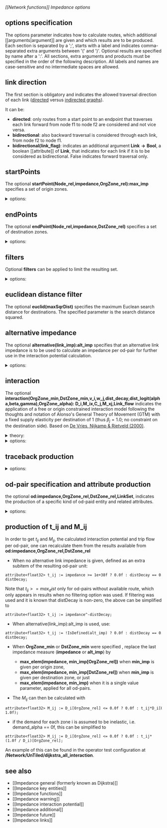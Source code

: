 *[[Network functions]] Impedance options*

## options specification

The options parameter indicates how to calculate routes, which additional [[arguments|argument]] are given and which results are to be produced. Each section is separated by a ';', starts with a label and indicates comma-separated extra arguments between '(' and ')'. Optional results are specified by name after a ':'. All sections, extra arguments and products must be specified in the order of the following description. All labels and names are case-sensitive and no intermediate spaces are allowed.

## link direction

The first section is obligatory and indicates the allowed traversal direction of each link ([directed](https://en.wikipedia.org/wiki/Directed_graph) versus [indirected graphs](https://en.wikipedia.org/wiki/Graph_(discrete_mathematics)#Undirected_graph)). 

It can be:
- **directed**: only routes from a start point to an endpoint that traverses each link forward from node f1 to node f2 are considered and not vice versa.
- **bidirectional**: also backward traversal is considered through each link, from node f2 to node f1.
- **bidirectional(link_flag)**: indicates an additional argument <B>Link → Bool</B>, a boolean [[attribute]] of <B>Link</B>, that indicates for each link if it is to be considered as bidirectional. False indicates forward traversal only. 

## startPoints

The optional **startPoint(Node_rel,impedance,OrgZone_rel):max_imp** specifies a set of origin zones.

<details><summary>options:</summary>

- the **Node_rel**, optional for **impedance_matrix_od**, indicates the presence of an additional argument: <B>startPoint → Node</B>, a Node attribute of startPoint in order to select a subset of nodes as startPoints. Required for the **impedance_table** function. Default: when omitted with the **impedance_matrix** function, all Nodes are considered as startPoints and **startPoint** := **Node**.
- the optional **impedance** indicates the presence of an additional argument: <B>startPoint → Impedance</B>, as departure impedance attribute of startPoint, useful mainly when origin zones contain multiple startPoints with specific departure impedances. Default value when omitted: zero.
- the **OrgZone_rel**, optional for **impedance_matrix** and not allowed for **impedance_table**, indicates the presence of an additional argument: startPoint → OrgZone, an origin zone attribute of startPoint, in order to define multiple startPoints per origin zone. The default for the **impedance_matrix** function when omitted: all startPoints are considered as separate origin zones. This option is not allowed with the **impedance_table**, where all startPoints are assumed to belong to the same origin zone.
- the optional **max_imp**, indicates the production of a [[subitem]] <B>OrgZone → Imp</B>, an Imp attribute of OrgZone, named **MaxImp** that contains the maximum impedance for each OrgZone for all connected DstZones. This is especially useful in combination with the **limit(OrgZone_max_mass,DstZone_mass)** option with which one can produce the distance to the n-th unit of a DstZone specific quantity. When all Nodes are considered as separate OrgZones, one can specify **startPoints:max_imp**. This option is available in GeoDMS 7.168 and later versions.
- when no additional arguments are indicated, this section should be omitted; **startPoint()** is a non-allowed syntax.
- when no startPoints are specified (not allowed with **impedance_matrix_s**), all Nodes are considered as separate origin zones. 

</details>

## endPoints

The optional **endPoint(Node_rel,impedance,DstZone_rel)** specifies a set of destination zones.

<details><summary>options:</summary>

- the optional **Node_rel** indicates the presence of an additional argument **endPoint → Node**, a Node attribute of endPoint in order to select a subset of nodes as endPoints. Default: all Nodes are considered as separate endPoints
- the optional **impedance** indicates the presence of an additional argument **endPoint → MeasureType**, an arrival impedance attribute of endPoint, useful mainly for when Destination Zones contain multiple endPoints.
- the optional **DstZone_rel** indicates the presence of an additional argument **endPoint → DstZone**, a destination zone per endPoint, in order to define multiple endPoints per DstZone. Default: each endPoint is considered as a separate destination.
- when no additional arguments are indicated, this section should be omitted; **endPoint()** is a non-allowed syntax.
- when no endPoints are specified, all Nodes are considered as separate destination zones.

</details>

## filters

Optional **filters** can be applied to limit the resulting set.

<details><summary>options:</summary>

- The optional **cut(OrgZone_max_imp)** specifies that a maximum route impedance will limit the route search, which requires an additional argument: OrgZone → Impedance, an impedance attribute of the origin zones or a single impedance limit parameter that is applied for all origin zones.

- The optional **limit(OrgZone_max_mass,DstZone_mass)** specifies that a maximum amount of destinations per origin zone will limit the route development, which requires two additional arguments:

    - **OrgZone → Mass or {∅} → Mass** (must have the same [[value type]] as **Impedance**), a Mass attribute of OrgZone or a single Mass parameter, that sets a maximum on the amount of Mass to be reached at the DstZones.
    - **DstZone → Mass or {∅} → Mass** (must have the same value type as **Impedance**), a Mass attribute of DstZone or a single Mass parameter, that indicates a Mass for each DstZone, which is accumulated until the limit is reached for each OrgZone.
</details>

## euclidean distance filter
The optional **euclid(maxSqrDist)** specifies the maximum Euclean search distance for destinations. The specified parameter is the search distance squared.

## alternative impedance

The optional **alternative(link_imp):alt_imp** specifies that an alternative link impedance is to be used to calculate an impedance per od-pair for further use in the interaction potential calculation.

<details><summary>options:</summary>

- This requires an additional argument: **Links → Impedance2**, an alternative impedance per link, where Impedance2 must have the same value type as the original impedance, but may have a different [[metric]].
- the optional product **alt_imp** indicates the production of an Impedance2 attribute of the resulting od-pair entity named **alt_imp** with the total alternative impedance of the found routes for each od-pair.
- when this section is omitted, the original Impedance is used in the interaction calculation and the unit Impedance2 is set to be equal to Impedance.
- when no filtering applies, some od-pairs may represent combinations without connecting routes. The impedance is MAX_VALUE&lt;ImpType&gt; there but the alt_imp is [[null]] there. Both values will not be taken into account in an interaction distribution.

</details>

## interaction

The optional **interaction(OrgZone_min,DstZone_min,v_i,w_j,dist_decay,dist_logit(alpha,beta,gamma),OrgZone_alpha): D_i,M_ix,C_j,M_xj,Link_flow** indicates the application of a free or origin constrained interaction model following the thoughts and notation of Alonso's General Theory of Movement (GTM) with a fixed supply elasticity per destination of 1 (thus *β*<sub>*j*</sub> = 1.0; no constraint on the destination side). Based on [De Vries, Nijkamp & Rietveld (2000)](https://econpapers.repec.org/scripts/redir.pf?u=https%3A%2F%2Fpapers.tinbergen.nl%2F00062.pdf;h=repec:tin:wpaper:20000062).

<details><summary>theory:</summary>

This describes the theory of a free or origin-constrained interaction model following the thoughts and notation of Alonso's General Theory of Movement (GTM) with a fixed supply elasticity per destination of 1 (thus $β_j = 1.0$; no constraint on the destination side).

- $M_{ij} = (v_i \\cdot w_j \\cdot t_{ij}) / D_i^{α-1}$

in which:

- $M_{ij}$ = potential interaction between i and j
- $v_i$ = trip generation weight per origin
- $w_j$ = trip distribution weight per destination
- $t_{ij}$ = facility of movement between i and j
  - $t_{ij} = d_{ij}^{-γ}$, in case of a normal distance decay specification.
  - $t_{ij} = (1+exp(alpha)⋅d_{ij}^{beta}⋅exp(d_{ij})^{gamma})^{−1}$, in case of a log-logistic distance decay specification.
- $d_{ij}$ = impedance (e.g. distance or travel time) from i to j
- $γ$ = distance decay factor, and in the case of the log-logistic specification there are the $alpha$, $beta$, and $gamma$ parameters.

Summations:

- $D_i = \\sum\\limits_{j} w_j \\cdot t_{ij}$ 
- $M_{ix} = v_i \\cdot\\ D_i^α = \\sum\\limits_{j} v_i \\cdot w_j \\cdot t_{ij} \\cdot D_i^{α-1}$ = summation of decayed impedances from origin $i$.
- $C_j = \\sum\\limits_{i} v_i \\cdot t_{ij} \\cdot D_i^{(α-1)}$
- $M_{xj} = w_j \\cdot C_j$ = summation of decayed impedances to destination $j$.
- $LF_l = \\sum\\limits_{l \\in i \\rightarrow j} v_i \\cdot w_j \\cdot t_{ij} \\cdot D_i^{α-1}$ = link flow over link $l$.

</details>

<details><summary>options:</summary>
- impedance within the interaction is alt_imp if defined. The first impedance is used for route decisions, while the alt impedance will be used to aggregate the interaction calculations. 
- the optional **OrgZone_min** indicates an additional argument: **OrgZone → Impedance2**, which can also be a single value ([[void]]), indicating a minimum (alternative) impedance to be used for each destination to avoid infinite auto interaction potential for each origin. The default value is 0.
- the optional **DstZone_min** indicates an additional argument: **DstZone → Impedance2**, which can also be a single value, indicating a minimum (alternative) impedance to be used for each origin to a void infinite auto interaction potential for each destination. The default value is 0.
- From this we define the distance measure to be $d_{ij} := max(impedance_{ij}, OrgZone min_i, DstZone min_j)$.
- the obligatory **v_i** indicates an additional argument: **OrgZone → Mass** which can also be a single value, indicating a trip generation weight per origin, aka *v*<sub>*i*</sub>. The value type should match the value type of the impedance.
- the obligatory $w_j$ indicates an additional argument: **DstZone → Mass** which can also be a single value, indicating a trip distribution weight per destination, aka $w_j$. The value type should match the value type of the impedance.
- the optional **dist_decay** indicates an additional argument *gamma* : Float64 that indicates the rate of distance decay. The used interaction potential $t_{ij}$ is calculated as $t_{ij} := d_{ij}^{−gamma}$.
    - $gamma = 1.0$ thus indicates $t_{ij} = 1/d_{ij}$
    - If no route exists from *i* to *j* (which can be visible in the results when no filtering was applied),  $t_{ij}$ is set to 0.
    - $gamma = 0.0$ indicates $t_{ij} = 1$, even when $d_{ij} ≤ 0$, except when no route exists. 
    - $gamma = − 1.0$ indicates $t_{ij} = d_{ij}$
    - when $d_{ij} ≤ 0$ and gamma ≠ 0.0, $t_{ij}$ is set to zero, to avoid incorporating infinite potentials when no minimum impedances nor departure or arrival impedances were specified. Auto-interaction is then excluded but included when gamma = 0.0.

- the optional **dist_logit(alpha,beta,gamma)** indicates three additional arguments that can be used to alternatively define $t_{ij}$ as a log-logistic distance decay function of $d_{ij}$:

  - $t_{ij} := (1+exp(alpha+beta⋅ln(d_{ij})+gamma⋅d_{ij}))^{−1} = (1+exp(alpha)⋅d_{ij}^{beta}⋅exp(d_{ij})^{gamma})^{−1}$
  - The value type of all parameters should be float64.
  - note that either **dist_decay** or **dist_logit(alpha,beta,gamma)** must be specified in an interaction section.
  - note that we name the parameters by Latin characters instead of Greek characters. Since this alternative definition of $t_{ij}$ uses the same parameter names as in the other interaction definitions. So to avoid confusion, we use the Latin characters for the distance decay parameters.

- the optional **OrgZone_alpha** indicates an additional argument: **OrgZone −  > Float64** which can also be a single value, indicating the elasticity of the origin's supply for the number of demand alternatives. $α = 1.0$ indicates an elastic model; $α = 0.0$ indicates a push model with fixed supply $v_i$ per origin. The default value is 0.

Calculated products (at least one should be specified):

- the optional **D_i**, indicates the production of a subitem **OrgZone → Mass**, a Mass attribute of OrgZone, named D_i, defined as $D_i:= \\sum\\limits_{j} w_j \\cdot t_{ij}$.
- the optional **M_ix**, indicates the production of a subitem **OrgZone → Mass**, a Mass attribute of OrgZone, named M_ix, defined as $M_{ix} := v_i \\cdot\\ D_i^α = \\sum\\limits_{j} v_i \\cdot w_j \\cdot t_{ij} \\cdot D_i^{(α-1)}$
  - Note that when $D_i = 0$, $D_i^α$ and $M_{ix}$ are assumed to be zero, even if $α = 0$, in order to respect the fact that if there is no demand potential at all, it cannot be raised to a set demand whatever the elasticity.
- the optional **C_j**, indicates the production of a subitem <B>DstZone → Mass</B>, a Mass attribute of DstZone, named C_j, defined as $C_j := \\sum\\limits_{i} v_i \\cdot t_{ij} \\cdot D_i^{(α-1)}$.
- the optional **M_xj**, indicates the production of a subitem <B>DstZone → Mass</B>, a Mass attribute of DstZone, named M_xj, defined as $M_{xj}:= w_j \\cdot C_j = \\sum\\limits_{i} v_i \\cdot w_j \\cdot t_{ij} \\cdot D_i^{(α-1)}$.
- the optional **Link_flow**, indicates the production of a traffic flow network assignment, a subitem <B>Link → Mass</B>, a Mass attribute of Link, named **Link_flow**, defined as **$LF_l := \\sum\\limits_{l \\in i \\rightarrow j} v_i \\cdot w_j \\cdot t_{ij} \\cdot D_i^{(α-1)}$**.

</details>

## traceback production

<details><summary>options:</summary>

- The optional **node:TraceBack** (only available for **impedance_matrix_s**) produces a subitem <B>TraceBack : Node → Link</B>, a Node attribute of Node, indicating for each node which Link of the grown tree(s) traces back to the origin of startPoint Node(s).
For the **impedance_matrix_od** function, producing this info is complicated by the fact that a traceback would be available for each origin.

</details>

## od-pair specification and attribute production

the optional **od:impedance,OrgZone_rel,DstZone_rel,LinkSet**, indicates the production of a specific kind of od-paid entity and related attributes.

<details><summary>options:</summary>

- the optional **impedance** indicates the production of a subitem **impedance : OD → Impedance**, an attribute with the lowest route impedance per found od-pair. This impedance includes startPoint(impedance) and endPoint(impedance) but not OrgZone_min nor DstZone_min.
- the optional **OrgZone_rel** indicates the production of a subitem **OrgZone_rel : OD → OrgZone**, an attribute with the OrgZone of each od-pair.
- the optional **DstZone_rel** indicates the production of a subitem **DstZone_rel : OD → DstZone**, an attribute with the DstZone of each od-pair.
- the optional **LinkSet** indicates the production of a subitem **LinkSet : OD → Link-sequence**, an attribute with the sequence of Links of each od-pair route.

When no od-pair-related products are requested (including no **alt_imp**), the memory footprint of the operation will be greatly reduced as intermediate potentials and route flows per od-pair are produced per OrgZone and directly aggregated to the OrgZone, DstZone, and/or Link level and no storage is required per od-pair simultaneously for different OrgZones.

</details>

## production of t_ij and M_ij

In order to get $t_{ij}$ and $M_{ij}$, the calculated interaction potential and trip flow per od-pair, one can recalculate them from the results available from **od:impedance,OrgZone_rel,DstZone_rel**

- When no alternative link impedance is given, defined as an extra subitem of the resulting od-pair unit:

```
attribute<float32> t_ij := impedance >= 1e+38f ? 0.0f : distDecay == 0.0f ? 1.0f : impedance^-distDecay;
```

Note that $t_{ij} >= max_dist$ only for od-pairs without available route, which only appears in results when no filtering option was used. If filtering was used and it is known that distDecay is non-zero, the above can be simplified to

```
attribute<float32> t_ij := impedance^-distDecay;
```

- When alternative(link_imp):alt_imp is used, use:

```
attribute<float32> t_ij := !IsDefined(alt_imp) ? 0.0f : distDecay == 0.0f ? 1.0f : alt_imp^-distDecay;
```

- When **OrgZone_min** or **DstZone_min** were specified , replace the last impedance measure (**impedance** or **alt_imp**) by
    - **max_elem(impedance, min_imp[OrgZone_rel])** when **min_imp** is given per origin zone,
    - **max_elem(impedance, min_imp[DstZone_rel])** when **min_imp** is given per destination zone, or just
    - **max_elem(impedance, min_imp)** when it is a single value parameter, applied for all od-pairs.

- The </B>*M*<sub>*ij*</sub></B> can then be calculated with

```
attribute<float32> M_ij := D_i[OrgZone_rel] <= 0.0f ? 0.0f : t_ij*D_i[OrgZone_rel]^(demand_alpha-1.0f);
```

- if the demand for each zone i is assumed to be inelastic, i.e. demand_alpha == 0f, this can be simplified to

```
attribute<float32> M_ij := D_i[OrgZone_rel] <= 0.0f ? 0.0f : t_ij*(1.0f / D_i)[OrgZone_rel];
```

An example of this can be found in the operator test configuration at **/Network/UnTiled/dijkstra_all_interaction**.

## see also

- [[Impedance general (formerly known as Dijkstra)]]
- [[Impedance key entities]]
- [[Impedance functions]]
- [[Impedance warning]]
- [[Impedance interaction potential]]
- [[Impedance additional]]
- [[Impedance future]]
- [[Impedance links]]
